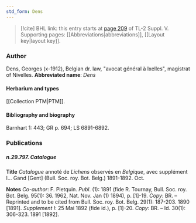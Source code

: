 ```yaml
---
std_form: Dens
---
```


> [!cite] BHL link: this entry starts at [page 209](https://www.biodiversitylibrary.org/page/33259255) of TL-2 Suppl. V.
> Supporting pages: [[Abbreviations|abbreviations]], [[Layout key|layout key]].

### Author

Dens, Georges (x-1912), Belgian dr. law, "avocat général à Ixelles", magistrat of Nivelles. 
**Abbreviated name**: *Dens*

#### Herbarium and types

[[Collection PTM|PTM]].

#### Bibliography and biography

Barnhart 1: 443; GR p. 694; LS 6891-6892.

### Publications

##### n.29.797. Catalogue

**Title**
*Catalogue* annoté de *Lichens* observés en *Belgique*, avec supplément I... Gand \[Gent\] (Bull. Soc. roy. Bot. Belg.) 1891-1892. Oct.

**Notes**
*Co-author*: F. Pietquin.
*Publ*. (1): 1891 (fide R. Tournay, Bull. Soc. roy. Bot. Belg. 95(1): 36. 1962, Nat. Nov. Jan (1) 1894), p. \[1\]-19. *Copy*: BR. – Reprinted and to be cited from Bull. Soc. roy. Bot. Belg. 29(1): 187-203. 1890 \[1891\].
*Supplement I*: 25 Mai 1892 (fide id.), p. \[1\]-20. *Copy*: BR. – Id. 30(1): 306-323. 1891 \[1892\].

